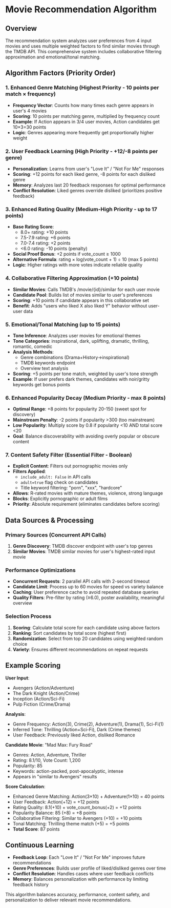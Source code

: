 # Movie Recommendation Algorithm

## Overview
The recommendation system analyzes user preferences from 4 input movies and uses multiple weighted factors to find similar movies through the TMDB API. This comprehensive system includes collaborative filtering approximation and emotional/tonal matching.

## Algorithm Factors (Priority Order)

### 1. **Enhanced Genre Matching** (Highest Priority - 10 points per match × frequency)
- **Frequency Vector**: Counts how many times each genre appears in user's 4 movies
- **Scoring**: 10 points per matching genre, multiplied by frequency count
- **Example**: If Action appears in 3/4 user movies, Action candidates get 10×3=30 points
- **Logic**: Genres appearing more frequently get proportionally higher weight

### 2. **User Feedback Learning** (High Priority - +12/-8 points per genre)
- **Personalization**: Learns from user's "Love It" / "Not For Me" responses
- **Scoring**: +12 points for each liked genre, -8 points for each disliked genre
- **Memory**: Analyzes last 20 feedback responses for optimal performance
- **Conflict Resolution**: Liked genres override disliked (prioritizes positive feedback)

### 3. **Enhanced Rating Quality** (Medium-High Priority - up to 17 points)
- **Base Rating Score**:
  - 8.0+ rating: +10 points
  - 7.5-7.9 rating: +6 points  
  - 7.0-7.4 rating: +2 points
  - <6.0 rating: -10 points (penalty)
- **Social Proof Bonus**: +2 points if vote_count ≥ 1000
- **Alternative Formula**: rating × log(vote_count + 1) ÷ 10 (max 5 points)
- **Logic**: Higher ratings with more votes indicate reliable quality

### 4. **Collaborative Filtering Approximation** (+10 points)
- **Similar Movies**: Calls TMDB's /movie/{id}/similar for each user movie
- **Candidate Pool**: Builds list of movies similar to user's preferences
- **Scoring**: +10 points if candidate appears in this collaborative set
- **Benefit**: Adds "users who liked X also liked Y" behavior without user-user data

### 5. **Emotional/Tonal Matching** (up to 15 points)
- **Tone Inference**: Analyzes user movies for emotional themes
- **Tone Categories**: inspirational, dark, uplifting, dramatic, thrilling, romantic, comedic
- **Analysis Methods**:
  - Genre combinations (Drama+History→inspirational)
  - TMDB keywords endpoint
  - Overview text analysis
- **Scoring**: +5 points per tone match, weighted by user's tone strength
- **Example**: If user prefers dark themes, candidates with noir/gritty keywords get bonus points

### 6. **Enhanced Popularity Decay** (Medium Priority - max 8 points)
- **Optimal Range**: +8 points for popularity 20-150 (sweet spot for discovery)
- **Mainstream Penalty**: -2 points if popularity >300 (too mainstream)
- **Low Popularity**: Multiply score by 0.8 if popularity <10 AND total score <20
- **Goal**: Balance discoverability with avoiding overly popular or obscure content

### 7. **Content Safety Filter** (Essential Filter - Boolean)
- **Explicit Content**: Filters out pornographic movies only
- **Filters Applied**:
  - `include_adult: False` in API calls
  - `adult=true` flag check on candidates
  - Title keyword filtering: "porn", "xxx", "hardcore"
- **Allows**: R-rated movies with mature themes, violence, strong language
- **Blocks**: Explicitly pornographic or adult films
- **Priority**: Absolute requirement (eliminates candidates before scoring)

## Data Sources & Processing

### **Primary Sources** (Concurrent API Calls)
1. **Genre Discovery**: TMDB discover endpoint with user's top genres
2. **Similar Movies**: TMDB similar movies for user's highest-rated input movie

### **Performance Optimizations**
- **Concurrent Requests**: 2 parallel API calls with 2-second timeout
- **Candidate Limit**: Process up to 60 movies for speed vs variety balance
- **Caching**: User preference cache to avoid repeated database queries
- **Quality Filters**: Pre-filter by rating (≥6.0), poster availability, meaningful overview

### **Selection Process**
1. **Scoring**: Calculate total score for each candidate using above factors
2. **Ranking**: Sort candidates by total score (highest first)
3. **Randomization**: Select from top 20 candidates using weighted random choice
4. **Variety**: Ensures different recommendations on repeat requests

## Example Scoring

**User Input**: 
- Avengers (Action/Adventure) 
- The Dark Knight (Action/Crime)
- Inception (Action/Sci-Fi)
- Pulp Fiction (Crime/Drama)

**Analysis**:
- Genre Frequency: Action(3), Crime(2), Adventure(1), Drama(1), Sci-Fi(1)
- Inferred Tone: Thrilling (Action+Sci-Fi), Dark (Crime themes)
- User Feedback: Previously liked Action, disliked Romance

**Candidate Movie**: "Mad Max: Fury Road"
- Genres: Action, Adventure, Thriller
- Rating: 8.1/10, Vote Count: 1,200
- Popularity: 85
- Keywords: action-packed, post-apocalyptic, intense
- Appears in "similar to Avengers" results

**Score Calculation**:
- Enhanced Genre Matching: Action(3×10) + Adventure(1×10) = 40 points
- User Feedback: Action(+12) = +12 points
- Rating Quality: 8.1(+10) + vote_count_bonus(+2) = +12 points
- Popularity Balance: 85 (+8) = +8 points
- Collaborative Filtering: Similar to Avengers (+10) = +10 points
- Tonal Matching: Thrilling theme match (+5) = +5 points
- **Total Score**: 87 points

## Continuous Learning
- **Feedback Loop**: Each "Love It" / "Not For Me" improves future recommendations
- **Genre Preferences**: Builds user profile of liked/disliked genres over time
- **Conflict Resolution**: Handles cases where user feedback conflicts
- **Memory**: Balances personalization with performance by limiting feedback history

This algorithm balances accuracy, performance, content safety, and personalization to deliver relevant movie recommendations.
